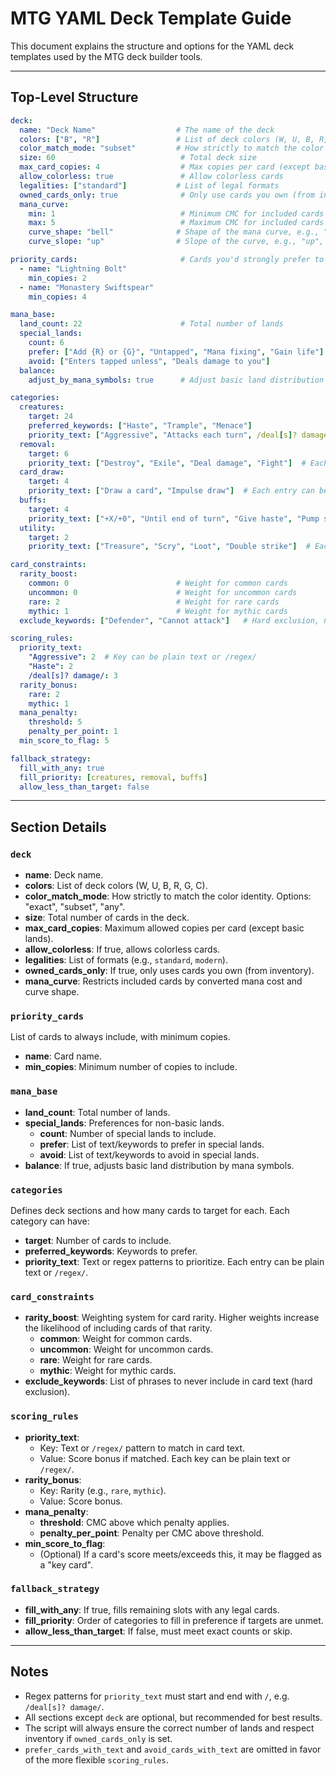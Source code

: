 # MTG YAML Deck Template Guide

This document explains the structure and options for the YAML deck templates used by the MTG deck builder tools.

---

## Top-Level Structure

```yaml
deck:
  name: "Deck Name"                  # The name of the deck
  colors: ["B", "R"]                 # List of deck colors (W, U, B, R, G, C)
  color_match_mode: "subset"         # How strictly to match the color identity (exact, subset, any)
  size: 60                            # Total deck size
  max_card_copies: 4                  # Max copies per card (except basic lands)
  allow_colorless: true               # Allow colorless cards
  legalities: ["standard"]           # List of legal formats
  owned_cards_only: true              # Only use cards you own (from inventory)
  mana_curve:
    min: 1                            # Minimum CMC for included cards
    max: 5                            # Maximum CMC for included cards
    curve_shape: "bell"              # Shape of the mana curve, e.g., "bell", "linear"
    curve_slope: "up"                # Slope of the curve, e.g., "up", "down", "flat"

priority_cards:                       # Cards you'd strongly prefer to include
  - name: "Lightning Bolt"
    min_copies: 2
  - name: "Monastery Swiftspear"
    min_copies: 4

mana_base:
  land_count: 22                      # Total number of lands
  special_lands:
    count: 6
    prefer: ["Add {R} or {G}", "Untapped", "Mana fixing", "Gain life"]
    avoid: ["Enters tapped unless", "Deals damage to you"]
  balance:
    adjust_by_mana_symbols: true      # Adjust basic land distribution by mana symbols

categories:
  creatures:
    target: 24
    preferred_keywords: ["Haste", "Trample", "Menace"]
    priority_text: ["Aggressive", "Attacks each turn", /deal[s]? damage/]  # Each entry can be plain text or /regex/
  removal:
    target: 6
    priority_text: ["Destroy", "Exile", "Deal damage", "Fight"]  # Each entry can be plain text or /regex/
  card_draw:
    target: 4
    priority_text: ["Draw a card", "Impulse draw"]  # Each entry can be plain text or /regex/
  buffs:
    target: 4
    priority_text: ["+X/+0", "Until end of turn", "Give haste", "Pump spell"]  # Each entry can be plain text or /regex/
  utility:
    target: 2
    priority_text: ["Treasure", "Scry", "Loot", "Double strike"]  # Each entry can be plain text or /regex/

card_constraints:
  rarity_boost:
    common: 0                        # Weight for common cards
    uncommon: 0                      # Weight for uncommon cards
    rare: 2                          # Weight for rare cards
    mythic: 1                        # Weight for mythic cards
  exclude_keywords: ["Defender", "Cannot attack"]   # Hard exclusion, never include

scoring_rules:
  priority_text:
    "Aggressive": 2  # Key can be plain text or /regex/
    "Haste": 2
    /deal[s]? damage/: 3
  rarity_bonus:
    rare: 2
    mythic: 1
  mana_penalty:
    threshold: 5
    penalty_per_point: 1
  min_score_to_flag: 5

fallback_strategy:
  fill_with_any: true
  fill_priority: [creatures, removal, buffs]
  allow_less_than_target: false
```

---

## Section Details

### `deck`
- **name**: Deck name.
- **colors**: List of deck colors (W, U, B, R, G, C).
- **color_match_mode**: How strictly to match the color identity. Options: "exact", "subset", "any".
- **size**: Total number of cards in the deck.
- **max_card_copies**: Maximum allowed copies per card (except basic lands).
- **allow_colorless**: If true, allows colorless cards.
- **legalities**: List of formats (e.g., `standard`, `modern`).
- **owned_cards_only**: If true, only uses cards you own (from inventory).
- **mana_curve**: Restricts included cards by converted mana cost and curve shape.

### `priority_cards`
List of cards to always include, with minimum copies.
- **name**: Card name.
- **min_copies**: Minimum number of copies to include.

### `mana_base`
- **land_count**: Total number of lands.
- **special_lands**: Preferences for non-basic lands.
  - **count**: Number of special lands to include.
  - **prefer**: List of text/keywords to prefer in special lands.
  - **avoid**: List of text/keywords to avoid in special lands.
- **balance**: If true, adjusts basic land distribution by mana symbols.

### `categories`
Defines deck sections and how many cards to target for each.
Each category can have:
- **target**: Number of cards to include.
- **preferred_keywords**: Keywords to prefer.
- **priority_text**: Text or regex patterns to prioritize. Each entry can be plain text or `/regex/`.

### `card_constraints`
- **rarity_boost**: Weighting system for card rarity. Higher weights increase the likelihood of including cards of that rarity.
  - **common**: Weight for common cards.
  - **uncommon**: Weight for uncommon cards.
  - **rare**: Weight for rare cards.
  - **mythic**: Weight for mythic cards.
- **exclude_keywords**: List of phrases to never include in card text (hard exclusion).

### `scoring_rules`
- **priority_text**:  
  - Key: Text or `/regex/` pattern to match in card text.  
  - Value: Score bonus if matched. Each key can be plain text or `/regex/`.
- **rarity_bonus**:  
  - Key: Rarity (e.g., `rare`, `mythic`).  
  - Value: Score bonus.
- **mana_penalty**:  
  - **threshold**: CMC above which penalty applies.  
  - **penalty_per_point**: Penalty per CMC above threshold.
- **min_score_to_flag**:  
  - (Optional) If a card's score meets/exceeds this, it may be flagged as a "key card".

### `fallback_strategy`
- **fill_with_any**: If true, fills remaining slots with any legal cards.
- **fill_priority**: Order of categories to fill in preference if targets are unmet.
- **allow_less_than_target**: If false, must meet exact counts or skip.

---

## Notes

- Regex patterns for `priority_text` must start and end with `/`, e.g. `/deal[s]? damage/`.
- All sections except `deck` are optional, but recommended for best results.
- The script will always ensure the correct number of lands and respect inventory if `owned_cards_only` is set.
- `prefer_cards_with_text` and `avoid_cards_with_text` are omitted in favor of the more flexible `scoring_rules`.

